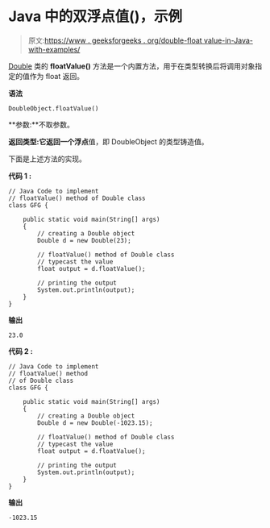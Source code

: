 # Java 中的双浮点值()，示例

> 原文:[https://www . geeksforgeeks . org/double-float value-in-Java-with-examples/](https://www.geeksforgeeks.org/double-floatvalue-in-java-with-examples/)

[Double](https://www.geeksforgeeks.org/java-lang-double-class-java/) 类的 **floatValue()** 方法是一个内置方法，用于在类型转换后将调用对象指定的值作为 float 返回。

**语法**

```
DoubleObject.floatValue()

```

**参数:**不取参数。

**返回类型:**它返回一个**浮点**值，即 DoubleObject 的类型铸造值。

下面是上述方法的实现。

**代码 1 :**

```
// Java Code to implement 
// floatValue() method of Double class
class GFG {

    public static void main(String[] args)
    {
        // creating a Double object
        Double d = new Double(23);

        // floatValue() method of Double class
        // typecast the value
        float output = d.floatValue();

        // printing the output
        System.out.println(output);
    }
}
```

**输出**

```
23.0

```

**代码 2 :**

```
// Java Code to implement 
// floatValue() method 
// of Double class
class GFG {

    public static void main(String[] args)
    {
        // creating a Double object
        Double d = new Double(-1023.15);

        // floatValue() method of Double class
        // typecast the value
        float output = d.floatValue();

        // printing the output
        System.out.println(output);
    }
}
```

**输出**

```
-1023.15

```